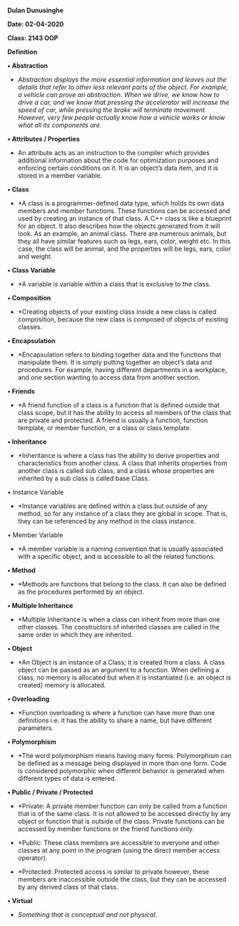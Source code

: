 **Dulan Dunusinghe**

**Date: 02-04-2020**

**Class: 2143 OOP**

**Definition**

**• Abstraction**

* *Abstraction displays the more essential information and leaves out the details that refer to other less relevant parts of the object.* *For example, a vehicle can prove an abstraction. When we drive, we know how to drive a car, and we know that pressing the accelerator* *will increase the speed of car, while pressing the brake will terminate movement. However, very few people actually know how a vehicle works or know what all its components are.*


**• Attributes / Properties**

* An attribute acts as an instruction to the compiler which provides additional information about the code for optimization purposes and enforcing certain conditions on it. It is an object’s data item, and it is stored in a member variable.

**• Class**

* *A class is a programmer-defined data type, which holds its own data members and member functions. These functions can be accessed and used by creating an instance of that class. A C++ class is like a blueprint for an object. It also describes how the objects generated from it will look. As an example, an animal class. There are numerous animals, but they all have similar features such as legs, ears, color, weight etc. In this case, the class will be animal, and the properties will be legs, ears, color and weight.

**• Class Variable**

* *A variable is variable within a class that is exclusive to the class.

**• Composition**

* *Creating objects of your existing class inside a new class is called composition, because the new class is composed of objects of existing classes.

**• Encapsulation**

* *Encapsulation refers to binding together data and the functions that manipulate them. It is simply putting together an object’s data and procedures. For example, having different departments in a workplace, and one section wanting to access data from another section.

**• Friends**

* *A friend function of a class is a function that is defined outside that class scope, but it has the ability to access all members of the class that are private and protected. A friend is usually a function, function template, or member function, or a class or class template.

**• Inheritance**

* *Inheritance is where a class has the ability to derive properties and characteristics from another class. A class that inherits properties from another class is called sub class, and a class whose properties are inherited by a sub class is called base Class.

• Instance Variable

* *Instance variables are defined within a class but outside of any method, so for any instance of a class they are global in scope. That is, they can be referenced by any method in the class instance.

• Member Variable

* *A member variable is a naming convention that is usually associated with a specific object, and is accessible to all the related functions.

**• Method**

* *Methods are functions that belong to the class. It can also be defined as the procedures performed by an object.

**• Multiple Inheritance**

* *Multiple Inheritance is when a class can inherit from more than one other classes. The constructors of inherited classes are called in the same order in which they are inherited.

**• Object**

* *An Object is an instance of a Class; it is created from a class. A class object can be passed as an argument to a function. When defining a class, no memory is allocated but when it is instantiated (i.e. an object is created) memory is allocated.

**• Overloading**

* *Function overloading is where a function can have more than one definitions i.e. it has the ability to share a name, but have different parameters.

**• Polymorphism**

* *The word polymorphism means having many forms. Polymorphism can be defined as a message being displayed in more than one form. Code is considered polymorphic when different behavior is generated when different types of data is entered.

**• Public / Private / Protected**

* *Private: A private member function can only be called from a function that is of the same class. It is not allowed to be accessed directly by any object or function that is outside of the class. Private functions can be accessed by member functions or the friend functions only.

* *Public: These class members are accessible to everyone and other classes at any point in the program (using the direct member access operator).

* *Protected: Protected access is similar to private however, these members are inaccessible outside the class, but they can be accessed by any derived class of that class.

**• Virtual**

* *Something that is conceptual and not physical.*
